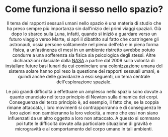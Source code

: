 <header>
  <h1 id=logo>Come funziona il sesso nello spazio?</h1>
  
  
  Il tema dei rapporti sessuali umani nello spazio è una materia di studio che ha preso sempre più importanza sin dall'inizio dei primi viaggi spaziali. Già dopo lo sbarco sulla Luna, infatti, quando si iniziò a guardare verso un futuro viaggio verso Marte, si aprì il dibattito sul fatto che costringere gli astronauti, ossia persone solitamente nel pieno dell'età e in piena forma fisica, a un'astinenza di mesi in un ambiente ristretto avrebbe potuto condurre a una sofferenza sia fisica sia psicologica degli stessi. Altre dichiarazioni rilasciate dalla [NASA](https://it.m.wikipedia.org/wiki/NASA) a partire dal 2009 sulla volontà di installare future basi lunari da cui cominciare una colonizzazione umana del sistema solare hanno poi reso la questione dei rapporti sessuali umani, e quindi anche delle gravidanze a essi seguenti, un tema centrale dell'esplorazione spaziale.

Le più grandi difficoltà a effettuare un amplesso nello spazio sono dovute a quanto enunciato nel terzo principio di Newton sulla dinamica dei corpi. Conseguenza del terzo principio è, ad esempio, il fatto che, se la coppia rimane attaccata, i loro movimenti si contrapporranno e di conseguenza le loro azioni non cambieranno la loro velocità, a meno che essi non siano influenzati da un altro oggetto a loro non attaccato. A questo si sommano poi tutte le difficoltà dovute alla particolare situazione di gravità e microgravità e al comportamento del corpo umano in tali ambienti.
</header>
